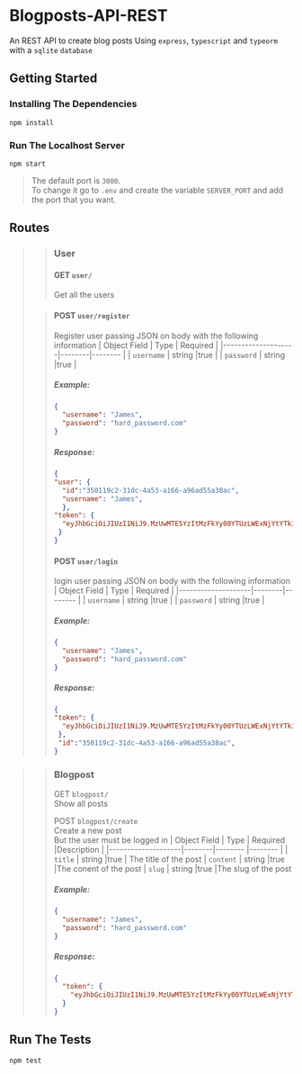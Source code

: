 # Blogposts-API-REST

An REST API to create blog posts
Using `express`, `typescript` and `typeorm` with a `sqlite` `database`

## Getting Started

### Installing The Dependencies

    npm install

### Run The Localhost Server

    npm start

> The default port is `3000`. <br>
> To change it go to `.env` and create the variable `SERVER_PORT` and add the port that you want.

## Routes

> > ### User
> >
> > #### GET `user/` <br>
> >
> > Get all the users
>
> > #### POST `user/register` <br>
> >
> > Register user passing JSON on body with the following information
> > | Object Field | Type | Required |
> > |--------------------|--------|-------- |
> > | `username` | string |true |
> > | `password` | string |true |
> >
> > ##### Example:
> >
> > ```json
> > {
> >   "username": "James",
> >   "password": "hard_password.com"
> > }
> > ```
> >
> > ##### Response:
> >
> > ```json
> > {
> > "user": {
> >   "id":"350119c2-31dc-4a53-a166-a96ad55a38ac",
> >   "username": "James",
> >   },
> > "token": {
> >   "eyJhbGciOiJIUzI1NiJ9.MzUwMTE5YzItMzFkYy00YTUzLWExNjYtYTk2YWQ1NWEzOGFj.W_TBtC5gRY6hssrK6JGHRKr3ETzFXQDctXVZVPOuPjY"
> >  }
> > }
> > ```
> >
> > #### POST `user/login` <br>
> >
> > login user passing JSON on body with the following information
> > | Object Field | Type | Required |
> > |--------------------|--------|-------- |
> > | `username` | string |true |
> > | `password` | string |true |
> >
> > ##### Example:
> >
> > ```json
> > {
> >   "username": "James",
> >   "password": "hard_password.com"
> > }
> > ```
> >
> > ##### Response:
> >
> > ```json
> > {
> > "token": {
> >   "eyJhbGciOiJIUzI1NiJ9.MzUwMTE5YzItMzFkYy00YTUzLWExNjYtYTk2YWQ1NWEzOGFj.W_TBtC5gRY6hssrK6JGHRKr3ETzFXQDctXVZVPOuPjY"
> >  },
> >  "id":"350119c2-31dc-4a53-a166-a96ad55a38ac",
> > }
> > ```

> > ### Blogpost
> >
> > GET `blogpost/` <br>
> > Show all posts
> >
> > POST `blogpost/create` <br>
> > Create a new post <br>
> > But the user must be logged in
> > | Object Field | Type | Required |Description |
> > |--------------------|--------|-------- |-------- |
> > | `title` | string |true | The title of the post
> > | `content` | string |true |The conent of the post
> > | `slug` | string |true |The slug of the post
> >
> > ##### Example:
> >
> > ```json
> > {
> >   "username": "James",
> >   "password": "hard_password.com"
> > }
> > ```
> >
> > ##### Response:
> >
> > ```json
> > {
> >   "token": {
> >     "eyJhbGciOiJIUzI1NiJ9.MzUwMTE5YzItMzFkYy00YTUzLWExNjYtYTk2YWQ1NWEzOGFj.W_TBtC5gRY6hssrK6JGHRKr3ETzFXQDctXVZVPOuPjY"
> >   }
> > }
> > ```

## Run The Tests

`npm test`
